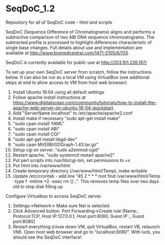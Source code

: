 # SeqDoC_1.2
Repository for all of SeqDoC code - html and scripts

SeqDoC (Sequence Difference of Chromatograms) aligns and performs a subtractive comparison of two ABI DNA sequence chromoatograms. The subtracted profile is processed to highlight differences characteristic of single base changes. Full details about use and implementation are available at http://www.biomedcentral.com/1471-2105/6/133.

SeqDoC is currently available for public use at http://203.101.226.197/

To set up your own SeqDoC server from scratch, follow the instructions below. It can also be run as a local VM using VirtualBox (see additional steps at end to allow access to VM from host web browser)

1. Install Ubuntu 18.04 using all default settings
2. Follow apache install instructions at https://www.digitalocean.com/community/tutorials/how-to-install-the-apache-web-server-on-ubuntu-18-04-quickstart. 
3. Add "ServerName localhost" to /etc/apache/apache2.conf
4. Install make if necessary "sudo apt-get install make"
5. "sudo cpan install YAML"
6. "sudo cpan install ABI"
7. "sudo cpan install CGI"
8. "sudo apt-get install libgd-dev"
9. "sudo cpan MVERB/GDGraph-1.43.tar.gz"
10. Setup cgi on server. "sudo a2enmod cgid"
11. Restart apache. "sudo systemctl restart apache2"
12. Put perl scripts into /usr/lib/cgi-bin, set permissions to +x
13. Put html into /var/www/html
14. Create temporary directory (/var/www/html/Temp), make writable
14. Update /etc/crontab - add line "45 2	* * *	root	find /var/www/html/Temp -type f -mtime +2 -exec rm {} \;". This removes temp files over two days old to stop disk filling up

Configure Virtualbox to access SeqDoC server. 
1. Settings->Network-> Make sure Nat is selected. 
2. Click Advanced button. Port Forwarding->Create rule [Name:<anything>, Protocol:TCP, Host IP:127.0.0.1, Host port:8080, Guest IP :<blank>, Guest port:8080]
3. Restart everything (close down VM, quit VirtualBox, restart VB, relaunch VM). Open host web browser and go to "localhost:8080". With luck, you should see the SeqDoC interface!

